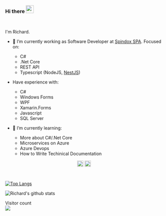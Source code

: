 ### Hi there <img src="https://media.giphy.com/media/hvRJCLFzcasrR4ia7z/giphy.gif" width="25px">


<!--![](https://visitor-badge.glitch.me/badge?page_id=richardalmonte.richardalmonte)-->
<br/>

I'm Richard.

- 🔭 I’m currently working as Software Developer at <a href="http://www.spindox.it"> Spindox SPA</a>.
 Focused on:
  - C#
  - .Net Core
  - REST API
  - Typescript (NodeJS, <a href="https://nestjs.com">NestJS</a>)


- Have experience with:
  - C#
  - Windows Forms
  - WPF
  - Xamarin.Forms
  - Javascript
  - SQL Server


- 🌱 I’m currently learning:
  - More about C#/.Net Core
  - Microservices on Azure
  - Azure Devops
  - How to Write Techinical Documentation 


<p align="center">
<a href="https://linkedin.com/in/richardalmonte" target="blank"><img align="center" src="https://cdn.jsdelivr.net/npm/simple-icons@3.0.1/icons/linkedin.svg" alt="richardalmonte" height="20" width="20" /></a>
<a href="https://stackoverflow.com/users/4822855" target="blank"><img align="center" src="https://cdn.jsdelivr.net/npm/simple-icons@3.0.1/icons/stackoverflow.svg" alt="richardalmonte" height="20" width="20" /></a>
</p>
  
<br/>

[![Top Langs](https://github-readme-stats.vercel.app/api/top-langs/?username=richardalmonte&layout=compact)](https://github.com/anuraghazra/github-readme-stats)

![Richard's github stats](https://github-readme-stats.vercel.app/api?username=richardalmonte&show_icons=true&theme=radical)


<p> 
  Visitor count<br>
  <img src="https://profile-counter.glitch.me/richardalmonte/count.svg" />
</p>

#
<!--
**richardalmonte/richardalmonte** is a ✨ _special_ ✨ repository because its `README.md` (this file) appears on your GitHub profile.

Here are some ideas to get you started:

- 🔭 I’m currently working on ...
- 🌱 I’m currently learning ...
- 👯 I’m looking to collaborate on ...
- 🤔 I’m looking for help with ...
- 💬 Ask me about ...
- 📫 How to reach me: ...
- 😄 Pronouns: ...
- ⚡ Fun fact: ...


<a href="https://www.instagram.com/richardalmonte/">
  <img align="left" alt="Richard's Instagram" width="22px" src="https://raw.githubusercontent.com/hussainweb/hussainweb/main/icons/instagram.png" />
</a>

<a href="https://twitter.com/ricalmont">
  <img align="left" alt="Richard Almonte | Twitter" width="22px" src="https://raw.githubusercontent.com/peterthehan/peterthehan/master/assets/twitter.svg" />
</a>

<a href="https://www.linkedin.com/in/richardalmonte/">
  <img align="left" alt="Richard's LinkedIn" width="22px" src="https://raw.githubusercontent.com/peterthehan/peterthehan/master/assets/linkedin.svg" />
</a>
-->
